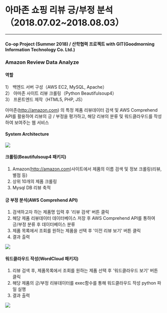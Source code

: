 # 아마존 쇼핑 리뷰 긍/부정 분석 （2018.07.02~2018.08.03）
* * *
#### Co-op Project (Summer 2018) / 산학협력 프로젝트 with GIT(Goodmorning Information Technology Co. Ltd.)

### Amazon Review Data Analyze  
#### 역할
1） 백엔드 서버 구성（AWS EC2, MySQL, Apache）  
2） 아마존 사이트 리뷰 크롤링（Python Beautifulsoup4）  
3） 프론트엔드 제작（HTML5, PHP, JS）  

아마존(http://amazon.com) 의 특정 제품 리뷰데이터 검색 및 AWS Comprehend API를 활용하여 리뷰의 긍 / 부정을 평가하고, 해당 리뷰의 분류 및 워드클라우드를 작성하여 보여주는 웹 서비스

#### System Architecture
![](https://cmg7111.github.io/amazonreview.png)

#### 크롤링(Beautifulsoup4 패키지)
1) Amazon(http://amazon.com)사이트에서 제품의 이름 검색 및 정보 크롤링(리뷰, 별점 등)
2) 상위 10개의 제품 크롤링
3) Mysql DB 리뷰 축적

#### 긍 부정 분석(AWS Comprehend API)
1) 검색하고자 하는 제품명 입력 후 '리뷰 검색' 버튼 클릭
2) 해당 제품 리뷰데이터 데이터베이스 저장 후 AWS Comprehend API를 통하여 긍/부정 분류 후 데이터베이스 분류
3) 제품 목록에서 조회를 원하는 제품을 선택 후 '이전 리뷰 보기' 버튼 클릭
4) 결과 출력

![](https://cmg7111.github.io/proj_image1.PNG)

#### 워드클라우드 작성(WordCloud 패키지)
1) 리뷰 검색 후, 제품목록에서 조회를 원하는 제품 선택 후 '워드클라우드 보기' 버튼 클릭
2) 해당 제품의 긍/부정 리뷰데이터를 exec함수를 통해 워드클라우드 작성 python 파일 실행
3) 결과 출력

![](https://cmg7111.github.io/proj_image2.PNG)


